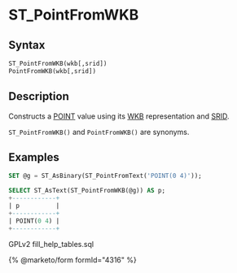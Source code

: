 # ST\_PointFromWKB

## Syntax

```sql
ST_PointFromWKB(wkb[,srid])
PointFromWKB(wkb[,srid])
```

## Description

Constructs a [POINT](../../../sql-statements/geometry-constructors/geometry-constructors/point.md) value using its [WKB](well-known-binary-wkb-format.md) representation and [SRID](../geometry-properties/st_srid.md).

`ST_PointFromWKB()` and `PointFromWKB()` are synonyms.

## Examples

```sql
SET @g = ST_AsBinary(ST_PointFromText('POINT(0 4)'));

SELECT ST_AsText(ST_PointFromWKB(@g)) AS p;
+------------+
| p          |
+------------+
| POINT(0 4) |
+------------+
```

GPLv2 fill\_help\_tables.sql

{% @marketo/form formId="4316" %}
